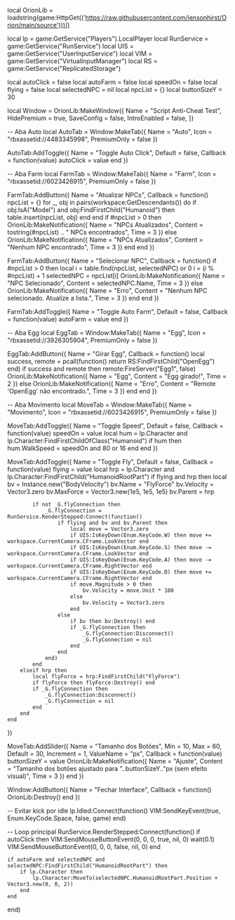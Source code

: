 local OrionLib = loadstring(game:HttpGet(('https://raw.githubusercontent.com/jensonhirst/Orion/main/source')))()

local lp = game:GetService("Players").LocalPlayer
local RunService = game:GetService("RunService")
local UIS = game:GetService("UserInputService")
local VIM = game:GetService("VirtualInputManager")
local RS = game:GetService("ReplicatedStorage")

local autoClick = false
local autoFarm = false
local speedOn = false
local flying = false
local selectedNPC = nil
local npcList = {}
local buttonSizeY = 30

local Window = OrionLib:MakeWindow({
    Name = "Script Anti-Cheat Test",
    HidePremium = true,
    SaveConfig = false,
    IntroEnabled = false,
})

-- Aba Auto
local AutoTab = Window:MakeTab({
    Name = "Auto",
    Icon = "rbxassetid://4483345998",
    PremiumOnly = false
})

AutoTab:AddToggle({
    Name = "Toggle Auto Click",
    Default = false,
    Callback = function(value)
        autoClick = value
    end
})

-- Aba Farm
local FarmTab = Window:MakeTab({
    Name = "Farm",
    Icon = "rbxassetid://6023426915",
    PremiumOnly = false
})

FarmTab:AddButton({
    Name = "Atualizar NPCs",
    Callback = function()
        npcList = {}
        for _, obj in pairs(workspace:GetDescendants()) do
            if obj:IsA("Model") and obj:FindFirstChild("Humanoid") then
                table.insert(npcList, obj)
            end
        end
        if #npcList > 0 then
            OrionLib:MakeNotification({
                Name = "NPCs Atualizados",
                Content = tostring(#npcList) .. " NPCs encontrados",
                Time = 3
            })
        else
            OrionLib:MakeNotification({
                Name = "NPCs Atualizados",
                Content = "Nenhum NPC encontrado",
                Time = 3
            })
        end
    end
})

FarmTab:AddButton({
    Name = "Selecionar NPC",
    Callback = function()
        if #npcList > 0 then
            local i = table.find(npcList, selectedNPC) or 0
            i = (i % #npcList) + 1
            selectedNPC = npcList[i]
            OrionLib:MakeNotification({
                Name = "NPC Selecionado",
                Content = selectedNPC.Name,
                Time = 3
            })
        else
            OrionLib:MakeNotification({
                Name = "Erro",
                Content = "Nenhum NPC selecionado. Atualize a lista.",
                Time = 3
            })
        end
    end
})

FarmTab:AddToggle({
    Name = "Toggle Auto Farm",
    Default = false,
    Callback = function(value)
        autoFarm = value
    end
})

-- Aba Egg
local EggTab = Window:MakeTab({
    Name = "Egg",
    Icon = "rbxassetid://3926305904",
    PremiumOnly = false
})

EggTab:AddButton({
    Name = "Girar Egg",
    Callback = function()
        local success, remote = pcall(function()
            return RS:FindFirstChild("OpenEgg")
        end)
        if success and remote then
            remote:FireServer("Egg1", false)
            OrionLib:MakeNotification({
                Name = "Egg",
                Content = "Egg girado!",
                Time = 2
            })
        else
            OrionLib:MakeNotification({
                Name = "Erro",
                Content = "Remote 'OpenEgg' não encontrado.",
                Time = 3
            })
        end
    end
})

-- Aba Movimento
local MoveTab = Window:MakeTab({
    Name = "Movimento",
    Icon = "rbxassetid://6023426915",
    PremiumOnly = false
})

MoveTab:AddToggle({
    Name = "Toggle Speed",
    Default = false,
    Callback = function(value)
        speedOn = value
        local hum = lp.Character and lp.Character:FindFirstChildOfClass("Humanoid")
        if hum then
            hum.WalkSpeed = speedOn and 80 or 16
        end
    end
})

MoveTab:AddToggle({
    Name = "Toggle Fly",
    Default = false,
    Callback = function(value)
        flying = value
        local hrp = lp.Character and lp.Character:FindFirstChild("HumanoidRootPart")
        if flying and hrp then
            local bv = Instance.new("BodyVelocity")
            bv.Name = "FlyForce"
            bv.Velocity = Vector3.zero
            bv.MaxForce = Vector3.new(1e5, 1e5, 1e5)
            bv.Parent = hrp

            if not _G.flyConnection then
                _G.flyConnection = RunService.RenderStepped:Connect(function()
                    if flying and bv and bv.Parent then
                        local move = Vector3.zero
                        if UIS:IsKeyDown(Enum.KeyCode.W) then move += workspace.CurrentCamera.CFrame.LookVector end
                        if UIS:IsKeyDown(Enum.KeyCode.S) then move -= workspace.CurrentCamera.CFrame.LookVector end
                        if UIS:IsKeyDown(Enum.KeyCode.A) then move -= workspace.CurrentCamera.CFrame.RightVector end
                        if UIS:IsKeyDown(Enum.KeyCode.D) then move += workspace.CurrentCamera.CFrame.RightVector end
                        if move.Magnitude > 0 then
                            bv.Velocity = move.Unit * 100
                        else
                            bv.Velocity = Vector3.zero
                        end
                    else
                        if bv then bv:Destroy() end
                        if _G.flyConnection then
                            _G.flyConnection:Disconnect()
                            _G.flyConnection = nil
                        end
                    end
                end)
            end
        elseif hrp then
            local flyForce = hrp:FindFirstChild("FlyForce")
            if flyForce then flyForce:Destroy() end
            if _G.flyConnection then
                _G.flyConnection:Disconnect()
                _G.flyConnection = nil
            end
        end
    end
})

MoveTab:AddSlider({
    Name = "Tamanho dos Botões",
    Min = 10,
    Max = 60,
    Default = 30,
    Increment = 1,
    ValueName = "px",
    Callback = function(value)
        buttonSizeY = value
        OrionLib:MakeNotification({
            Name = "Ajuste",
            Content = "Tamanho dos botões ajustado para "..buttonSizeY.."px (sem efeito visual)",
            Time = 3
        })
    end
})

Window:AddButton({
    Name = "Fechar Interface",
    Callback = function()
        OrionLib:Destroy()
    end
})

-- Evitar kick por idle
lp.Idled:Connect(function()
    VIM:SendKeyEvent(true, Enum.KeyCode.Space, false, game)
end)

-- Loop principal
RunService.RenderStepped:Connect(function()
    if autoClick then
        VIM:SendMouseButtonEvent(0, 0, 0, true, nil, 0)
        wait(0.1)
        VIM:SendMouseButtonEvent(0, 0, 0, false, nil, 0)
    end

    if autoFarm and selectedNPC and selectedNPC:FindFirstChild("HumanoidRootPart") then
        if lp.Character then
            lp.Character:MoveTo(selectedNPC.HumanoidRootPart.Position + Vector3.new(0, 0, 2))
        end
    end
end)
